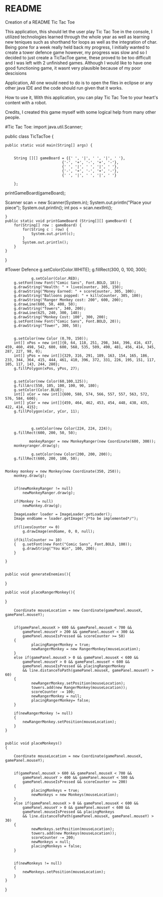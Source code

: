 # README
Creation of a README
Tic Tac Toe

This application, 
this should let the user play Tic Tac Toe in the console, I utilized technologies learned through the whole year as well as learning new teniques such as shorthand for loops as well as the integration of char. Being gone for a week really held back my progress, I initially wanted to create a tower defence game however, my progress was slow and so I decided to just create a TicTacToe game, these proved to be too difficult and I was left with 2 unfinished games. Although I would like to have one good functioning game, it wasnt very plausible because of my poor descisions

Application,
All one would need to do is to open the files in eclipse or any other java IDE and the code should run given that it works.

How to use it,
With this application, you can play Tic Tac Toe to your heart's content with a robot.

Credits,
I created this game myself with some logical help from many other people.


#Tic Tac Toe:
import java.util.Scanner;

public class TicTacToe {

	public static void main(String[] args) {
		
		
		String [][] gameBoard = {{' ', '|', ' ', '|', ' '},
							  {'-', '+', '-', '+', '-'},
							  {' ', '|', ' ', '|', ' '},
							  {'-', '+', '-', '+', '-'},
							  {' ', '|', ' ', '|', ' '}
							 
        };
printGameBoard(gameBoard);

Scanner scan = new Scanner(System.in);
System.out.println("Place your piece");
System.out.println();
int pos = scan.nextInt();

	}
	public static void printGameBoard (String[][] gameBoard) {
		for(String[] row : gameBoard) {
			for(String c : row) {
				System.out.print(c);
			}
			System.out.println();
		}
	}
}

#Tower Defence
g.setColor(Color.WHITE);
        g.fillRect(300, 0, 100, 300);
        
                g.setColor(Color.RED);
        g.setFont(new Font("Comic Sans", Font.BOLD, 18));
        g.drawString("Health: " + livesCounter, 305, 150);	
        g.drawString("Money Earned: " + scoreCounter, 305, 100);	
        g.drawString("Balloons popped: " + killsCounter, 305, 100);
        g.drawString("Ranger Monkey cost: 200", 600, 200);			
        g.drawLine(600, 50, 400, 50);								
        g.drawString("Towers", 340, 200);						
        g.drawLine(625, 240, 300, 140);	
        g.drawString("Monkey Cost: 100", 300, 200);					
        g.setFont(new Font("Comic Sans", Font.BOLD, 20));		
        g.drawString("Tower", 300, 50);					
						
        
        g.setColor(new Color (0,70, 150));
        int[] xPos = new int[]{0, 64, 118, 251, 298, 344, 396, 416, 437, 459, 460, 498, 542, 600, 600, 568, 535, 509, 490, 481, 456, 414, 345, 287, 227, 98, 0};
        int[] yPos = new int[]{329, 316, 291, 189, 163, 154, 165, 186, 233, 344, 364, 415, 444, 461, 410, 396, 372, 331, 226, 195, 151, 117, 105, 117, 143, 244, 280};
        g.fillPolygon(xPos, yPos, 27);
        

        g.setColor(new Color(60,100,125));
        g.fillArc(550, 105, 100, 100, 90, 180);
        g.setColor(Color.BLUE);
        int[] xCor = new int[]{600, 588, 574, 566, 557, 557, 563, 572, 576, 584, 600};
        int[] yCor = new int[]{459, 464, 462, 453, 454, 448, 438, 435, 422, 414, 415};
        g.fillPolygon(xCor, yCor, 11);
        


                g.setColor(new Color(224, 224, 224));
        g.fillRect(600, 200, 50, 50);
        
               monkeyRanger = new MonkeyRanger(new Coordinate(600, 300));
        monkeyranger.draw(g);
        
                g.setColor(new Color(200, 200, 200));
        g.fillRect(600, 200, 100, 50);
        
   
    Monkey monkey = new Monkey(new Coordinate(350, 250));
        monkey.draw(g);
        
   
        if(newMonkeyRanger != null)
        	newMonkeyRanger.draw(g);

        if(Monkey != null)
        	newMonkey.draw(g);
        
        ImageLoader loader = ImageLoader.getLoader();	
		Image endGame = loader.getImage("/*to be implemented*/"); 
    	
        if(livesCounter <= 0)										
        	g.drawImage(endGame, 0, 0, null);						

		if(killsCounter >= 10)										
		{	g.setFont(new Font("Comic Sans", Font.BOLD, 100));		
        	g.drawString("You Win", 100, 200);					
		}
		 
    }
    

    public void generateEnemies(){
    
  
}
 	    

    public void placeRangerMonkey(){

}
  
    	Coordinate mouseLocation = new Coordinate(gamePanel.mouseX, gamePanel.mouseY);
    	
 
    	if(gamePanel.mouseX > 600 && gamePanel.mouseX < 700 && 
    		gamePanel.mouseY > 200 && gamePanel.mouseY < 300 && 
    		gamePanel.mouseIsPressed && scoreCounter >= 50)
    	{	
	    		placingRangerMonkey = true;
	    		newRangerMonkey = new RangerMonkey(mouseLocation);
    	}    
    	else if(gamePanel.mouseX > 0 && gamePanel.mouseX < 600 && 
        	gamePanel.mouseY > 0 && gamePanel.mouseY < 600 && 
        	gamePanel.mouseIsPressed && placingRangerMonkey
        	&& line.distanceToPath(gamePanel.mouseX, gamePanel.mouseY) > 60)
    	{	
	    		newRangerMonkey.setPosition(mouseLocation);
	    		towers.add(new RangerMonkey(mouseLocation));
	    		scoreCounter -= 100;
	    		newRangerMonkey = null;
	    		placingRangerMonkey= false;	
    	}
    	
    	if(newRangerMonkey != null)
    	{
    		newRangerMonkey.setPosition(mouseLocation);
    	}	
    }
    

    public void placeMonkeys()
    {

    	Coordinate mouseLocation = new Coordinate(gamePanel.mouseX, gamePanel.mouseY);
    	
  
    	if(gamePanel.mouseX > 600 && gamePanel.mouseX < 700 && 
    		gamePanel.mouseY > 400 && gamePanel.mouseY < 500 && 
    		gamePanel.mouseIsPressed && scoreCounter >= 200)
    	{	
	    		placingMonkeys = true;
	    		newMonkeys = new Monkeys(mouseLocation);
    	}    
    	else if(gamePanel.mouseX > 0 && gamePanel.mouseX < 600 && 
        	gamePanel.mouseY > 0 && gamePanel.mouseY < 600 && 
        	gamePanel.mouseIsPressed && placingMonkeys
        	&& line.distanceToPath(gamePanel.mouseX, gamePanel.mouseY) > 30)
    	{	
	    		newMonkeys.setPosition(mouseLocation);
	    		towers.add(new Monkeys(mouseLocation));
	    		scoreCounter -= 200;
	    		newMonkeys = null;
	    		placingMonkeys = false;	
    	}
    	
    
    	if(newMonkeys != null)
    	{
    		newMonkeys.setPosition(mouseLocation);
    	}	
    }
}


